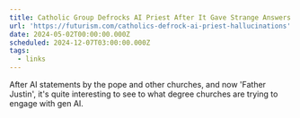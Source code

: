 ```yaml
---
title: Catholic Group Defrocks AI Priest After It Gave Strange Answers
url: 'https://futurism.com/catholics-defrock-ai-priest-hallucinations'
date: 2024-05-02T00:00:00.000Z
scheduled: 2024-12-07T03:00:00.000Z
tags:
  - links
---
```


After AI statements by the pope and other churches, and now 'Father Justin', it's quite interesting to see to what degree churches are trying to engage with gen AI.

